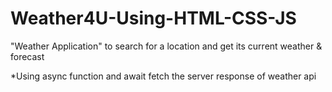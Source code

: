 # Weather4U-Using-HTML-CSS-JS
 "Weather Application" to search for a location and get its current weather &amp; forecast 


*Using async function and await fetch the server response of weather api 

